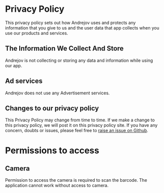 # Privacy Policy

This privacy policy sets out how Andrejov uses and protects any information that you give to us and the user data that app collects when you use our products and services.

## The Information We Collect And Store
Andrejov is not collecting or storing any data and information while using our app.

## Ad services
Andrejov does not use any Advertisement services.

## Changes to our privacy policy

This Privacy Policy may change from time to time. If we make a change to this privacy policy, we will post it on this privacy policy site. If you have any concern, doubts or issues, please feel free to [raise an issue on Github](https://github.com/just-paja/nakupuj-bez-andreje/issues/new).

# Permissions to access

## Camera

Permission to access the camera is required to scan the barcode. The application cannot work without access to camera.
